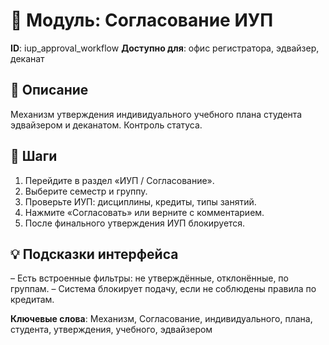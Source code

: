 # 📘 Модуль: Согласование ИУП
**ID**: iup_approval_workflow
**Доступно для**: офис регистратора, эдвайзер, деканат

## 📝 Описание
Механизм утверждения индивидуального учебного плана студента эдвайзером и деканатом. Контроль статуса.

## 🩜 Шаги
1. Перейдите в раздел «ИУП / Согласование».
2. Выберите семестр и группу.
3. Проверьте ИУП: дисциплины, кредиты, типы занятий.
4. Нажмите «Согласовать» или верните с комментарием.
5. После финального утверждения ИУП блокируется.

## 💡 Подсказки интерфейса
– Есть встроенные фильтры: не утверждённые, отклонённые, по группам.
– Система блокирует подачу, если не соблюдены правила по кредитам.

**Ключевые слова**: Механизм, Согласование, индивидуального, плана, студента, утверждения, учебного, эдвайзером
